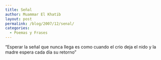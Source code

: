 ```yaml
---
title: Señal
author: Muammar El Khatib
layout: post
permalink: /blog/2007/12/senal/
categories:
  - Poemas y Frases
---
```

&#8220;Esperar la señal que nunca llega es como cuando el crio deja el nido y la madre espera cada día su retorno&#8221;